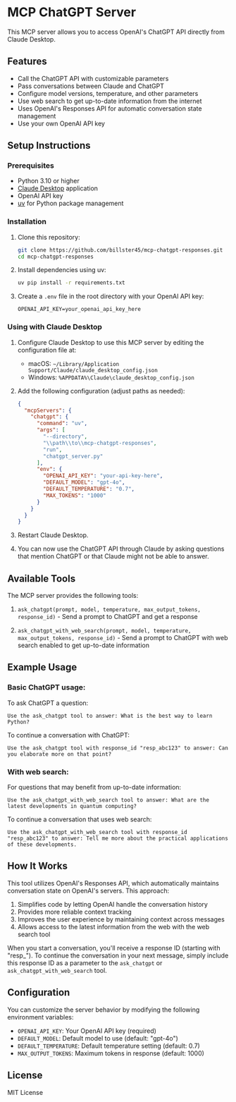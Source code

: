 # MCP ChatGPT Server

This MCP server allows you to access OpenAI's ChatGPT API directly from Claude Desktop.

## Features

- Call the ChatGPT API with customizable parameters
- Pass conversations between Claude and ChatGPT
- Configure model versions, temperature, and other parameters
- Use web search to get up-to-date information from the internet
- Uses OpenAI's Responses API for automatic conversation state management
- Use your own OpenAI API key

## Setup Instructions

### Prerequisites

- Python 3.10 or higher
- [Claude Desktop](https://claude.ai/download) application
- OpenAI API key
- [uv](https://github.com/astral-sh/uv) for Python package management

### Installation

1. Clone this repository:
   ```bash
   git clone https://github.com/billster45/mcp-chatgpt-responses.git
   cd mcp-chatgpt-responses
   ```

2. Install dependencies using uv:
   ```bash
   uv pip install -r requirements.txt
   ```

3. Create a `.env` file in the root directory with your OpenAI API key:
   ```
   OPENAI_API_KEY=your_openai_api_key_here
   ```

### Using with Claude Desktop

1. Configure Claude Desktop to use this MCP server by editing the configuration file at:
   - macOS: `~/Library/Application Support/Claude/claude_desktop_config.json`
   - Windows: `%APPDATA%\Claude\claude_desktop_config.json`

2. Add the following configuration (adjust paths as needed):
   ```json
   {
     "mcpServers": {
       "chatgpt": {
         "command": "uv",
         "args": [
           "--directory",
           "\\path\\to\\mcp-chatgpt-responses",
           "run",
           "chatgpt_server.py"
         ],
         "env": {
           "OPENAI_API_KEY": "your-api-key-here",
           "DEFAULT_MODEL": "gpt-4o",
           "DEFAULT_TEMPERATURE": "0.7",
           "MAX_TOKENS": "1000"
         }
       }
     }
   }
   ```

3. Restart Claude Desktop.

4. You can now use the ChatGPT API through Claude by asking questions that mention ChatGPT or that Claude might not be able to answer.

## Available Tools

The MCP server provides the following tools:

1. `ask_chatgpt(prompt, model, temperature, max_output_tokens, response_id)` - Send a prompt to ChatGPT and get a response

2. `ask_chatgpt_with_web_search(prompt, model, temperature, max_output_tokens, response_id)` - Send a prompt to ChatGPT with web search enabled to get up-to-date information

## Example Usage

### Basic ChatGPT usage:

To ask ChatGPT a question:
```
Use the ask_chatgpt tool to answer: What is the best way to learn Python?
```

To continue a conversation with ChatGPT:
```
Use the ask_chatgpt tool with response_id "resp_abc123" to answer: Can you elaborate more on that point?
```

### With web search:

For questions that may benefit from up-to-date information:
```
Use the ask_chatgpt_with_web_search tool to answer: What are the latest developments in quantum computing?
```

To continue a conversation that uses web search:
```
Use the ask_chatgpt_with_web_search tool with response_id "resp_abc123" to answer: Tell me more about the practical applications of these developments.
```

## How It Works

This tool utilizes OpenAI's Responses API, which automatically maintains conversation state on OpenAI's servers. This approach:

1. Simplifies code by letting OpenAI handle the conversation history
2. Provides more reliable context tracking
3. Improves the user experience by maintaining context across messages
4. Allows access to the latest information from the web with the web search tool

When you start a conversation, you'll receive a response ID (starting with "resp_"). To continue the conversation in your next message, simply include this response ID as a parameter to the `ask_chatgpt` or `ask_chatgpt_with_web_search` tool.

## Configuration

You can customize the server behavior by modifying the following environment variables:

- `OPENAI_API_KEY`: Your OpenAI API key (required)
- `DEFAULT_MODEL`: Default model to use (default: "gpt-4o")
- `DEFAULT_TEMPERATURE`: Default temperature setting (default: 0.7)
- `MAX_OUTPUT_TOKENS`: Maximum tokens in response (default: 1000)

## License

MIT License